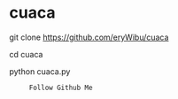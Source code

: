 # cuaca


git clone https://github.com/eryWibu/cuaca

cd cuaca

python cuaca.py



         Follow Github Me

